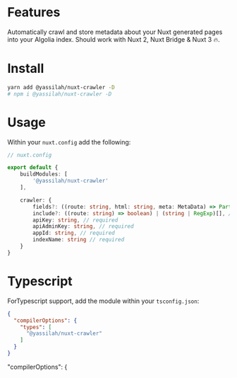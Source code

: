 # Features

Automatically crawl and store metadata about your Nuxt generated pages into your Algolia index. Should work with Nuxt 2, Nuxt Bridge & Nuxt 3 🔥.

# Install

```bash
yarn add @yassilah/nuxt-crawler -D
# npm i @yassilah/nuxt-crawler -D
```

# Usage

Within your `nuxt.config` add the following:

```ts
// nuxt.config

export default {
    buildModules: [
        '@yassilah/nuxt-crawler'
    ],

    crawler: {
        fields?: ((route: string, html: string, meta: MetaData) => Partial<MetaData>) | (keyof MetaData)[], // default: ['title', 'description']
        include?: ((route: string) => boolean) | (string | RegExp)[], // default: undefined
        apiKey: string, // required
        apiAdminKey: string, // required
        appId: string, // required
        indexName: string // required
    }
}
```

# Typescript

ForTypescript support, add the module within your `tsconfig.json`:

```json
{
  "compilerOptions": {
    "types": [
      "@yassilah/nuxt-crawler"
    ]
  }
}
```
  "compilerOptions": {
